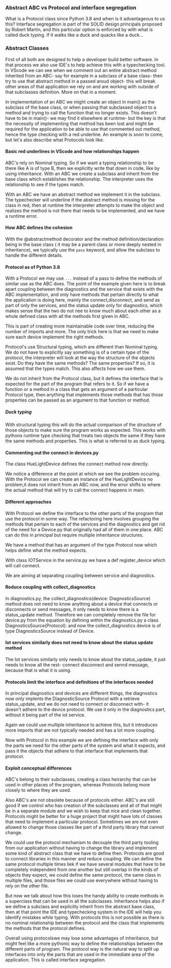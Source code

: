 ### Abstract ABC vs Protocol and interface segregation

What is a Protocol class since Python 3.8 and when is it advantageous to us this? Interface segregation is part of the SOLID design principals proposed by Robert Martin, and this particular option is enforced by with what is called duck typing. If it walks like a duck and quacks like a duck...

### Abstract Classes

First of all both are designed to help a developer build better software. In that process we also use IDE's to help achieve this with a typechecking tool. In VScode we can see when we comment out an entire abstract method inherited from an ABC- say for example in a subclass of a base class- then try to use that abstract method in a passed aroud object- this will break other areas of that application we rely on and are working with outside of that subclasses definition. More on that in a moment.

In implementation of an ABC we might create an object in main() as the subclass of the base class, or when passing that subclassed object to a method and trying to call the function that no longer exists. This doesn't have to be in main()- we may find it elsewhere at runtime- but the key is that the necessity of implementing that method has been lost and might be required for the application to be able to use that commented out method, hence the type checking with a red underline. An example is soon to come, but let's also describe what Protocols look like.

#### Basic red underlines in VScode and how relationships happen 

ABC's rely on Nominal typing. So if we want a typing relationship to be there like A is of type B, then we explicitly write that down in code, like by using inheritance. With an ABC we create a subclass and inherit from the base class which establishes the relationship. The interpreter uses the relationship to see if the types match.

With an ABC we have an abstract method we implement it in the subclass. The typechecker will underline if the abstract method is missing for the class in red, then at runtime the interpreter attempts to make the object and realizes the method is not there that needs to be implemented, and we have a runtime error. 

#### How ABC defines the cohesion

With the @abstractmethod decorator and the method definition/declaration being in the base class ( it may be a parent class or more deeply nested in inheritance), we typically use the `pass` keyword, and allow the subclass to handle the different details.

#### Protocol as of Python 3.8
With a Protocol we may use `...` instead of a pass to define the methods of similar use as the ABC does. The point of the example given here is to break apart coupling between the diagnostics and the service that exists with the ABC implementation, and only have methods that pertain directly to what the application is doing here, mainly the connect,disconnect, and send as part of only the services, and the status update only for diagnostics, which makes sense that the two do not nee to know much about each other as a whole defined class with all the methods first given in ABC. 

This is part of creating more maintainable code over time, reducing the number of imports and more. The only trick here is that we need to make sure each device implement the right methods.

Protocol's use Structural typing, which are different than Nominal typing. We do not have to explicitly say something is of a certain type of the protocol, the interpreter will look at the way the structure of the objects exist. Do they have the same methods? The same properties? If so, it is assumed that the types match. This also affects how we use them.

We do not inherit from the Protocol class, but it defines the interface that is expected for the part of the program that refers to it. So if we have a function or a method in a class that gets an argument of a particular Protocol type, then anything that implements those methods that has those properties can be passed as an argument to that function or method. 

##### Duck typing 

With structural typing this will do the actual comparison of the structure of those objects to make sure the program works as expected. This works with pythons runtime type checking that treats two objects the same if they have the same methods and properties. This is what is referred to as duck typing.
 
#### Commenting out the connect in devices.py

The class HueLightDevice defines the connect method now directly.

We notice a difference at the point at which we see the problem occuring. With the Protocol we can create an instance of the HueLightDevice no problem,it does not inherit from an ABC now, and the error shifts to where the actual method that will try to call the connect happens in main.

#### Different approaches

With Protocol we define the interface to the other parts of the program that use the protocol in some way. The refactoring here involves grouping the methods that pertain to each of the services and the diagnostics and get rid of the need for a Device.py that originally had all of them in one place. ABC can do this in principal but require multiple inheritance structures.

We have a method that has an argument of the type Protocol now which helps define what the method expects.

With class IOTService in the service.py we have a def register_device which will call connect.

We are aiming at separating coupling between service and diagnostics.

#### Reduce coupling with collect_diagnostics 

In diagnostics.py, the collect_diagnostics(device: DiagnosticsSource) method does not need to know anything about a device that connects or disconnects or send messages, it only needs to know there is a status_update method. Therefore we can completely remove the file for device.py from the equation by defining within the diagnostics.py a class DiagnosticsSource(Protocol): and now the collect_diagnostics device is of type DiagnosticsSource instead of Device. 

#### Iot services similarly does not need to know about the status update method

The Iot services similarly only needs to know about the status_update, it just needs to know all the rest- connect disconnect and sennd message, because that is what it is using.

#### Protocols limit the interface and definitions of the interfaces needed

In principal diagnostics and devices are diifferent things, the diagnostics now only implents the DiagnosticSource Protocol with a retrieve status_update, and we do not need to connect or disconnect with- it doesn't adhere to the device protocol. We use it only in the diagnostics part, without it being part of the iot service.

Again we could use multiple inheritance to achieve this, but it introduces more imports that are not typically needed and has a lot more coupling.

Now with Protocol in this example we are defining the interface with only the parts we need for the other parts of the system and what it expects, and pass it the objects that adhere to that interface that implements that protocol.

#### Exploit conceptual differences

ABC's belong to their subclasses, creating a class heirarchy that can be used in other places of the program, whereas Protocols belong more closely to where they are used.

Also ABC's are not obsolete because of protocols either. ABC's are still good if we control who has creation of the subclasses and all of that might be in a separate module and we wish to keep that nice and clean together. Protocols might be better for a huge project that might have lots of classes that need to implement a particular protocol. Sometimes we are not even allowed to change those classes like part of a thrid party library that cannot change. 

We could use the protocol mechanism to decouple the third party tooling from our application without having to change the library and implement some kind of abstract class that we have to define then. Protocols are good to connect libraries in this manner and reduce coupling. We can define the same protocol multiple times liek if we have several modules that have to be completely independent from one another but still overlap in the kinds of objects they expect, we could define the same protocol, the same class in multiple files, and those files we could use everywhere without having to rely on the other file.

But now we talk about how this loses the handy ability to create methods in a superclass that can be used in all the subclasses. Inheritance helps also if we define a subclass and explicitly inherit from the abstract base class, then at that point the IDE and typechecking system in the IDE will help you identify mistakes while typing. With protocols this is not possible as there is no nominal relationship between the protocol and the class that implements the methods that the protocol defines.

Overall using protocolswe may lose some advantages of inheritance, but might feel like a more pythonic way to define the relationships between the different parts of program. The protocol way is the natural way to split up interfaces into only the parts that are used in the immediate area of the application. This is called interface segregation.
